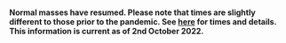 #### Normal masses have resumed. Please note that times are slightly different to those prior to the pandemic. See [here](../pages/masstimes.htm?refresh=y) for times and details. This information is current as of 2nd October 2022.